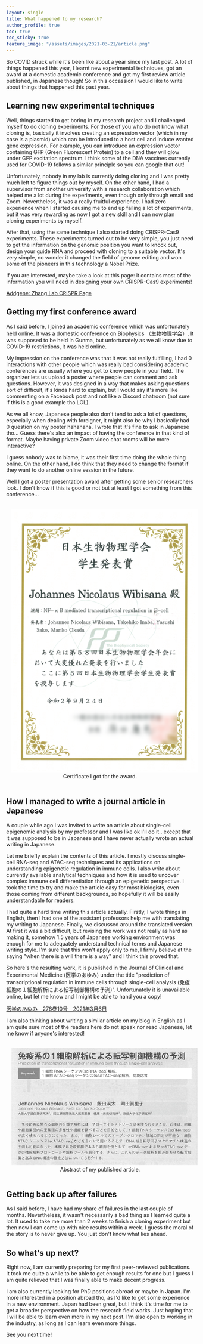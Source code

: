 ```yaml
---
layout: single
title: What happened to my research? 
author_profile: true
toc: true
toc_sticky: true
feature_image: "/assets/images/2021-03-21/article.png"
---
```


So COVID struck while it's been like about a year since my last post. A lot of things happened this year, I learnt new experimental techniques, got an award at a domestic academic conference and got my first review article published, in Japanese though! So in this occassion I would like to write about things that happened this past year.

## Learning new experimental techniques

Well, things started to get boring in my research project and I challenged myself to do cloning experiments. For those of you who do not know what cloning is, basically it involves creating an expression vector (which in my case is a plasmid) which can be introduced to a host cell and induce wanted gene expression. For example, you can introduce an expression vector containing GFP (Green Fluorescent Protein) to a cell and they will glow under GFP excitation spectrum. I think some of the DNA vaccines currently used for COVID-19 follows a similar principle so you can google that out!

Unfortunately, nobody in my lab is currently doing cloning and I was pretty much left to figure things out by myself. On the other hand, I had a supervisor from another university with a research collaboration which helped me a lot during the experiments, even though only through email and Zoom. Nevertheless, it was a really fruitful experience. I had zero experience when I started causing me to end up failing a lot of experiments, but it was very rewarding as now I got a new skill and I can now plan cloning experiments by myself.

After that, using the same technique I also started doing CRISPR-Cas9 experiments. These experiments turned out to be very simple, you just need to get the information on the genomic position you want to knock out, design your guide RNA and proceed with cloning to a suitable vector. It's very simple, no wonder it changed the field of genome editing and won some of the pioneers in this technology a Nobel Prize.

If you are interested, maybe take a look at this page: it contains most of the information you will need in designing your own CRISPR-Cas9 experiments!

[Addgene: Zhang Lab CRISPR Page](https://www.addgene.org/crispr/zhang/)

## Getting my first conference award

As I said before, I joined an academic conference which was unfortunately held online. It was a domestic conference on Biophysics （生物物理学会）. It was supposed to be held in Gunma, but unfortunately as we all know due to COVID-19 restrictions, it was held online. 

My impression on the conference was that it was not really fulfilling, I had 0 interactions with other people which was really bad considering academic conferences are usually where you get to know people in your field. The organizer lets us upload a poster where people can comment and ask questions. However, it was designed in a way that makes asking questions sort of difficult, it's kinda hard to explain, but I would say it's more like commenting on a Facebook post and not like a Discord chatroom (not sure if this is a good example tho LOL). 

As we all know, Japanese people also don't tend to ask a lot of questions, especially when dealing with foreigner, it might also be why I basically had 0 question on my poster hahahaha. I wrote that it's fine to ask in Japanese tho... Guess there's also an impact of having the conference in that kind of format. Maybe having private Zoom video chat rooms will be more interactive?

I guess nobody was to blame, it was their first time doing the whole thing online. On the other hand, I do think that they need to change the format if they want to do another online session in the future.

Well I got a poster presentation award after getting some senior researchers look. I don't know if this is good or not but at least I got something from this conference...

<br>
<div class="separator" style="clear: both; text-align: center;">
<a href="../assets/images/2021-03-21/article.png" imageanchor="1" style="margin-left: 1em; margin-right: 1em;">
<img border="0"  src="../assets/images/2021-03-21/certificate.png" width="500" />
</a>
</div>
<div style="text-align: center;">Certificate I got for the award.
</div>

<br/>

## How I managed to write a journal article in Japanese

A couple while ago I was invited to write an article about single-cell epigenomic analysis by my professor and I was like ok I'll do it.. except that it was supposed to be in Japanese and I have never actually wrote an actual writing in Japanese.

Let me briefly explain the contents of this article. I mostly discuss single-cell RNA-seq and ATAC-seq techniques and its applications on understanding epigenetic regulation in immune cells. I also write about currently available analytical techniques and how it is used to uncover complex immune cell differentiation through an epigenetic perspective. I took the time to try and make the article easy for most biologists, even those coming from different backgrounds, so hopefully it will be easily understandable for readers.

I had quite a hard time writing this article actually. Firstly, I wrote things in English, then I had one of the assistant professors help me with translating my writing to Japanese. Finally, we discussed around the translated version. At first it was a bit difficult, but revising the work was not really as hard as making it, somehow 1.5 years of Japanese working environment was enough for me to adequately understand technical terms and Japanese writing style. I'm sure that this won't apply only to me, I firmly believe at the saying "when there is a will there is a way" and I think this proved that.

So here's the resulting work, it is published in the Journal of Clinical and Experimental Medicine (医学のあゆみ) under the title "prediction of transcriptional regulation in immune cells through single-cell analysis (免疫細胞の１細胞解析による転写制御機構の予測)". Unfortunately it is unavailable online, but let me know and I might be able to hand you a copy!

[医学のあゆみ　276巻10号　2021年3月6日](https://www.ishiyaku.co.jp/magazines/ayumi/AyumiBookDetail.aspx?BC=927610)

I am also thinking about writing a similar article on my blog in English as I am quite sure most of the readers here do not speak nor read Japanese, let me know if anyone's interested!

<br>
<div class="separator" style="clear: both; text-align: center;">
<a href="../assets/images/2021-03-21/article.png" imageanchor="1" style="margin-left: 1em; margin-right: 1em;">
<img border="0"  src="../assets/images/2021-03-21/article.png" width="500" />
</a>
</div>
<div style="text-align: center;">Abstract of my published article.
</div>

<br/>

## Getting back up after failures

As I said before, I have had my share of failures in the last couple of months. Nevertheless, it wasn't necessarily a bad thing as I learned quite a lot. It used to take me more than 2 weeks to finish a cloning experiment but then now I can come up with nice results within a week. I guess the moral of the story is to never give up. You just don't know what lies ahead.

## So what's up next?

Right now, I am currently preparing for my first peer-reviewed publications. It took me quite a while to be able to get enough results for one but I guess I am quite relieved that I was finally able to make decent progress.

I am also currently looking for PhD positions abroad or maybe in Japan. I'm more interested in a position abroad tho, as I'd like to get some experience in a new environment. Japan had been great, but I think it's time for me to get a broader perspective on how the research field works. Just hoping that I will be able to learn even more in my next post. I'm also open to working in the industry, as long as I can learn even more things.

See you next time!
